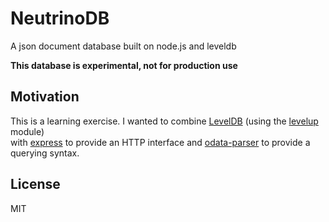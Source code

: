 NeutrinoDB
==========

A json document database built on node.js and leveldb

**This database is experimental, not for production use**

Motivation
----------

This is a learning exercise. I wanted to combine [LevelDB](https://code.google.com/p/leveldb/) (using the [levelup](https://npmjs.org/package/levelup) module)  
with [express](https://npmjs.org/package/express) to provide an HTTP interface and [odata-parser](https://npmjs.org/package/odata-parser) to provide a querying syntax.

License
-------

MIT